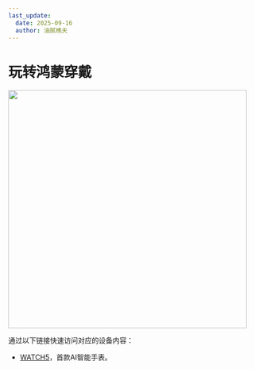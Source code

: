 ```yaml
---
last_update:
  date: 2025-09-16
  author: 油腻樵夫
---
```


# 玩转鸿蒙穿戴

<img src="/img/wearable.png" width="480" height=""/> 

通过以下链接快速访问对应的设备内容：

* [WATCH5](https://tips-drcn.platform.dbankcloud.cn/hwtips/scene/device/index.html?lang=zh-CN&prodId=M0EB&cid=11065)，首款AI智能手表。



